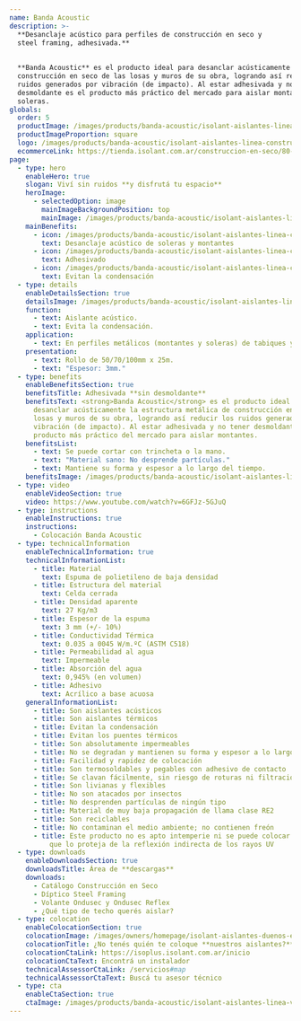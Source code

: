 ```yaml
---
name: Banda Acoustic
description: >-
  **Desanclaje acústico para perfiles de construcción en seco y
  steel framing, adhesivada.**
  
  
  **Banda Acoustic** es el producto ideal para desanclar acústicamente la estructura metálica de
  construcción en seco de las losas y muros de su obra, logrando así reducir los
  ruidos generados por vibración (de impacto). Al estar adhesivada y no tener
  desmoldante es el producto más práctico del mercado para aislar montantes y
  soleras.
globals:
  order: 5
  productImage: /images/products/banda-acoustic/isolant-aislantes-linea-construccion-en-seco-banda-acoustic-producto-rollo.png
  productImageProportion: square
  logo: /images/products/banda-acoustic/isolant-aislantes-linea-construccion-en-seco-banda-acoustic-logo.webp
  ecommerceLink: https://tienda.isolant.com.ar/construccion-en-seco/80-banda-acoustic-100mm.html
page:
  - type: hero
    enableHero: true
    slogan: Viví sin ruidos **y disfrutá tu espacio**
    heroImage:
      - selectedOption: image
        mainImageBackgroundPosition: top
        mainImage: /images/products/banda-acoustic/isolant-aislantes-linea-construccion-en-seco-banda-acoustic-imagen.jpg
    mainBenefits:
      - icon: /images/products/banda-acoustic/isolant-aislantes-linea-construccion-en-seco-banda-acoustic-beneficio-1.svg
        text: Desanclaje acústico de soleras y montantes
      - icon: /images/products/banda-acoustic/isolant-aislantes-linea-construccion-en-seco-banda-acoustic-beneficio-2.svg
        text: Adhesivado
      - icon: /images/products/banda-acoustic/isolant-aislantes-linea-construccion-en-seco-banda-acoustic-beneficio-3.svg
        text: Evitan la condensación
  - type: details
    enableDetailsSection: true
    detailsImage: /images/products/banda-acoustic/isolant-aislantes-linea-construccion-en-seco-banda-acoustic-imagen-detalle-producto.jpg
    function:
      - text: Aislante acústico.
      - text: Evita la condensación.
    application:
      - text: En perfiles metálicos (montantes y soleras) de tabiques y cielorrasos.
    presentation:
      - text: Rollo de 50/70/100mm x 25m.
      - text: "Espesor: 3mm."
  - type: benefits
    enableBenefitsSection: true
    benefitsTitle: Adhesivada **sin desmoldante**
    benefitsText: <strong>Banda Acoustic</strong> es el producto ideal para
      desanclar acústicamente la estructura metálica de construcción en seco de las
      losas y muros de su obra, logrando así reducir los ruidos generados por
      vibración (de impacto). Al estar adhesivada y no tener desmoldante es el
      producto más práctico del mercado para aislar montantes.
    benefitsList:
      - text: Se puede cortar con trincheta o la mano.
      - text: "Material sano: No desprende partículas."
      - text: Mantiene su forma y espesor a lo largo del tiempo.
    benefitsImage: /images/products/banda-acoustic/isolant-aislantes-linea-construccion-en-seco-banda-acoustic-beneficio-exclusivo.jpg
  - type: video
    enableVideoSection: true
    video: https://www.youtube.com/watch?v=6GFJz-5GJuQ
  - type: instructions
    enableInstructions: true
    instructions:
      - Colocación Banda Acoustic
  - type: technicalInformation
    enableTechnicalInformation: true
    technicalInformationList:
      - title: Material
        text: Espuma de polietileno de baja densidad
      - title: Estructura del material
        text: Celda cerrada
      - title: Densidad aparente
        text: 27 Kg/m3
      - title: Espesor de la espuma
        text: 3 mm (+/- 10%)
      - title: Conductividad Térmica
        text: 0.035 a 0045 W/m.ºC (ASTM C518)
      - title: Permeabilidad al agua
        text: Impermeable
      - title: Absorción del agua
        text: 0,945% (en volumen)
      - title: Adhesivo
        text: Acrílico a base acuosa
    generalInformationList:
      - title: Son aislantes acústicos
      - title: Son aislantes térmicos
      - title: Evitan la condensación
      - title: Evitan los puentes térmicos
      - title: Son absolutamente impermeables
      - title: No se degradan y mantienen su forma y espesor a lo largo del tiempo
      - title: Facilidad y rapidez de colocación
      - title: Son termosoldables y pegables con adhesivo de contacto
      - title: Se clavan fácilmente, sin riesgo de roturas ni filtraciones
      - title: Son livianas y flexibles
      - title: No son atacados por insectos
      - title: No desprenden partículas de ningún tipo
      - title: Material de muy baja propagación de llama clase RE2
      - title: Son reciclables
      - title: No contaminan el medio ambiente; no contienen freón
      - title: Este producto no es apto intemperie ni se puede colocar sin un cielorraso
          que lo proteja de la reflexión indirecta de los rayos UV
  - type: downloads
    enableDownloadsSection: true
    downloadsTitle: Área de **descargas**
    downloads:
      - Catálogo Construcción en Seco
      - Díptico Steel Framing
      - Volante Ondusec y Ondusec Reflex
      - ¿Qué tipo de techo querés aislar?
  - type: colocation
    enableColocationSection: true
    colocationImage: /images/owners/homepage/isolant-aislantes-duenos-e-inquilinos-isoplus-colocation.jpg
    colocationTitle: ¿No tenés quién te coloque **nuestros aislantes?**
    colocationCtaLink: https://isoplus.isolant.com.ar/inicio
    colocationCtaText: Encontrá un instalador
    technicalAssessorCtaLink: /servicios#map
    technicalAssessorCtaText: Buscá tu asesor técnico
  - type: cta
    enableCtaSection: true
    ctaImage: /images/products/banda-acoustic/isolant-aislantes-linea-vivienda-banda-acoustic-imagen-detalle.jpg
---
```

